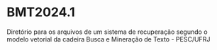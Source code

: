 # BMT2024.1
Diretório para os arquivos de um sistema de recuperação segundo o modelo vetorial da cadeira Busca e Mineração de Texto - PESC/UFRJ 

